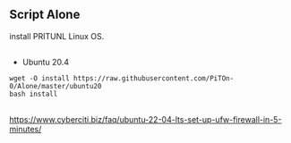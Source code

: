 ## Script Alone
install PRITUNL Linux OS.
##
* Ubuntu 20.4
```
wget -O install https://raw.githubusercontent.com/PiTOn-0/Alone/master/ubuntu20
bash install
```

##
https://www.cyberciti.biz/faq/ubuntu-22-04-lts-set-up-ufw-firewall-in-5-minutes/
## 
